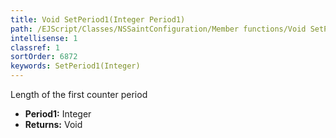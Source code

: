 ```yaml
---
title: Void SetPeriod1(Integer Period1)
path: /EJScript/Classes/NSSaintConfiguration/Member functions/Void SetPeriod1(Integer p_0)
intellisense: 1
classref: 1
sortOrder: 6872
keywords: SetPeriod1(Integer)
---
```



Length of the first counter period



* **Period1:** Integer
* **Returns:** Void



